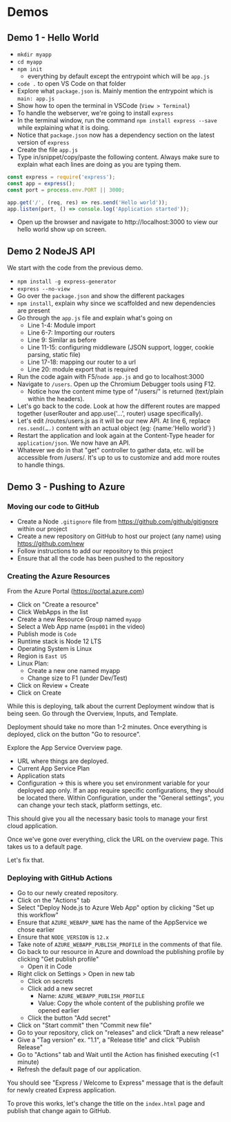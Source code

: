 # Demos

## Demo 1 - Hello World

* `mkdir myapp`
* `cd myapp`
* `npm init`
  - everything by default except the entrypoint which will be `app.js`
* `code .` to open VS Code on that folder
* Explore what `package.json` is. Mainly mention the entrypoint which is `main: app.js`
* Show how to open the terminal in VSCode (`View > Terminal`)
* To handle the webserver, we're going to install `express`
* In the terminal window, run the command `npm install express --save` while explaining what it is doing.
* Notice that `package.json` now has a dependency section on the latest version of `express`
* Create the file `app.js`
* Type in/snippet/copy/paste the following content. Always make sure to explain what each lines are doing as you are typing them.

```javascript
const express = require('express');
const app = express();
const port = process.env.PORT || 3000;

app.get('/', (req, res) => res.send('Hello world'));
app.listen(port, () => console.log('Application started'));
```

* Open up the browser and navigate to http://localhost:3000 to view our hello world show up on screen.


## Demo 2 NodeJS API

We start with the code from the previous demo.

* `npm install -g express-generator`
* `express --no-view`
* Go over the `package.json` and show the different packages
* `npm install`, explain why since we scaffolded and new dependencies are present
* Go through the `app.js` file and explain what's going on
  * Line 1-4: Module import
  * Line 6-7: Importing our routers
  * Line 9: Similar as before
  * Line 11-15: configuring middleware (JSON support, logger, cookie parsing, static file)
  * Line 17-18: mapping our router to a url
  * Line 20: module export that is required 
* Run the code again with F5/`node app.js` and go to localhost:3000
* Navigate to `/users`. Open up the Chromium Debugger tools using F12.
  * Notice how the content mime type of "/users/" is returned (text/plain within the headers).
* Let's go back to the code. Look at how the different routes are mapped together (userRouter and app.use('…', router) usage specifically).
* Let's edit /routes/users.js as it will be our new API. At line 6, replace `res.send(….)` content with an actual object (eg: {name:'Hello world'}     )
* Restart the application and look again at the Content-Type header for `application/json`. We now have an API.
* Whatever we do in that "get" controller to gather data, etc. will be accessible from /users/. It's up to us to customize and add more routes to handle things.

## Demo 3 - Pushing to Azure

### Moving our code to GitHub

* Create a Node `.gitignore` file from https://github.com/github/gitignore within our project
* Create a new repository on GitHub to host our project (any name) using https://github.com/new
* Follow instructions to add our repository to this project
* Ensure that all the code has been pushed to the repository

### Creating the Azure Resources

From the Azure Portal (https://portal.azure.com)

* Click on "Create a resource"
* Click WebApps in the list
* Create a new Resource Group named `myapp`
* Select a Web App name (`msp001` in the video)
* Publish mode is `Code`
* Runtime stack is Node 12 LTS
* Operating System is Linux
* Region is `East US`
* Linux Plan:
  * Create a new one named myapp
  * Change size to F1 (under Dev/Test)
* Click on Review + Create
* Click on Create

While this is deploying, talk about the current Deployment window that is being seen. Go through the Overview, Inputs, and Template.

Deployment should take no more than 1-2 minutes. Once everything is deployed, click on the button "Go to resource".

Explore the App Service Overview page.
* URL where things are deployed.
* Current App Service Plan
* Application stats
* Configuration -> this is where you set environment variable for your deployed app only. If an app require specific configurations, they should be located there. Within Configuration, under the "General settings", you can change your tech stack, platform settings, etc.

This should give you all the necessary basic tools to manage your first cloud application.

Once we've gone over everything, click the URL on the overview page. This takes us to a default page.

Let's fix that.

### Deploying with GitHub Actions

* Go to our newly created repository.
* Click on the "Actions" tab
* Select "Deploy Node.js to Azure Web App" option by clicking "Set up this workflow"
* Ensure that `AZURE_WEBAPP_NAME` has the name of the AppService we chose earlier
* Ensure that `NODE_VERSION` is `12.x`
* Take note of `AZURE_WEBAPP_PUBLISH_PROFILE` in the comments of that file.
* Go back to our resource in Azure and download the publishing profile by clicking "Get publish profile"
  * Open it in Code
* Right click on Settings > Open in new tab
  * Click on secrets
  * Click add a new secret
    * Name: `AZURE_WEBAPP_PUBLISH_PROFILE`
    * Value: Copy the whole content of the publishing profile we opened earlier
  * Click the button "Add secret"
* Click on "Start commit" then "Commit new file"
* Go to your repository, click on "releases" and click "Draft a new release"
* Give a "Tag version" ex. "1.1", a "Release title" and click "Publish Release"
* Go to "Actions" tab and Wait until the Action has finished executing (<1 minute)
* Refresh the default page of our application.

You should see "Express / Welcome to Express" message that is the default for newly created Express application.

To prove this works, let's change the title on the `index.html` page and publish that change again to GitHub.
